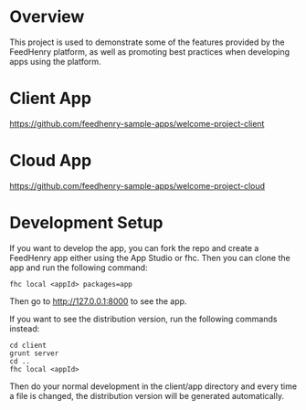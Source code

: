 # Overview

This project is used to demonstrate some of the features provided by the FeedHenry platform, as well as promoting best practices when developing apps using the platform.

# Client App

https://github.com/feedhenry-sample-apps/welcome-project-client

# Cloud App

https://github.com/feedhenry-sample-apps/welcome-project-cloud

# Development Setup

If you want to develop the app, you can fork the repo and create a FeedHenry app either using the App Studio or fhc. Then you can clone the app and run the following command:

    fhc local <appId> packages=app

Then go to http://127.0.0.1:8000 to see the app.

If you want to see the distribution version, run the following commands instead:

    cd client
    grunt server
    cd ..
    fhc local <appId>

Then do your normal development in the client/app directory and every time a file is changed, the distribution version will be generated automatically.

